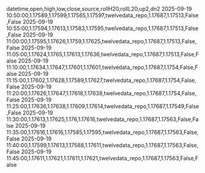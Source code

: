 datetime,open,high,low,close,source,rollH20,rollL20,up2,dn2
2025-09-19 10:50:00,1.17589,1.17599,1.17565,1.17597,twelvedata_repo,1.17687,1.17513,False,False
2025-09-19 10:55:00,1.17594,1.17613,1.17583,1.17595,twelvedata_repo,1.17687,1.17513,False,False
2025-09-19 11:00:00,1.17595,1.17626,1.1759,1.17625,twelvedata_repo,1.17687,1.17513,False,False
2025-09-19 11:05:00,1.17624,1.1765,1.17613,1.17636,twelvedata_repo,1.17687,1.17513,False,False
2025-09-19 11:10:00,1.17634,1.17647,1.17601,1.17601,twelvedata_repo,1.17687,1.1754,False,False
2025-09-19 11:15:00,1.17602,1.17628,1.17589,1.17627,twelvedata_repo,1.17687,1.1754,False,False
2025-09-19 11:20:00,1.17626,1.17647,1.17618,1.17638,twelvedata_repo,1.17687,1.1754,False,False
2025-09-19 11:25:00,1.17636,1.17638,1.17609,1.17614,twelvedata_repo,1.17687,1.17549,False,False
2025-09-19 11:30:00,1.17613,1.17625,1.176,1.17616,twelvedata_repo,1.17687,1.17563,False,False
2025-09-19 11:35:00,1.17616,1.17616,1.17585,1.17595,twelvedata_repo,1.17687,1.17563,False,False
2025-09-19 11:40:00,1.17599,1.17613,1.17588,1.17611,twelvedata_repo,1.17687,1.17563,False,False
2025-09-19 11:45:00,1.17611,1.17621,1.17611,1.17621,twelvedata_repo,1.17687,1.17563,False,False
